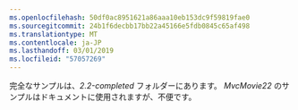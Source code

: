 ```yaml
---
ms.openlocfilehash: 50df0ac8951621a86aaa10eb153dc9f59819fae0
ms.sourcegitcommit: 24b1f6decbb17bb22a45166e5fdb0845c65af498
ms.translationtype: MT
ms.contentlocale: ja-JP
ms.lasthandoff: 03/01/2019
ms.locfileid: "57057269"
---
```

完全なサンプルは、*2.2-completed* フォルダーにあります。 *MvcMovie22* のサンプルはドキュメントに使用されますが、不便です。